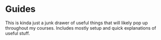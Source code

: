 # Guides
This is kinda just a junk drawer of useful things that will likely pop up throughout my courses. Includes mostly setup and quick explanations of useful stuff.
